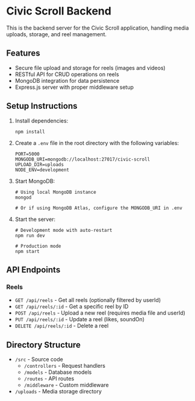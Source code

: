# Civic Scroll Backend

This is the backend server for the Civic Scroll application, handling media uploads, storage, and reel management.

## Features

- Secure file upload and storage for reels (images and videos)
- RESTful API for CRUD operations on reels
- MongoDB integration for data persistence
- Express.js server with proper middleware setup

## Setup Instructions

1. Install dependencies:
   ```
   npm install
   ```

2. Create a `.env` file in the root directory with the following variables:
   ```
   PORT=5000
   MONGODB_URI=mongodb://localhost:27017/civic-scroll
   UPLOAD_DIR=uploads
   NODE_ENV=development
   ```

3. Start MongoDB:
   ```
   # Using local MongoDB instance
   mongod
   
   # Or if using MongoDB Atlas, configure the MONGODB_URI in .env
   ```

4. Start the server:
   ```
   # Development mode with auto-restart
   npm run dev
   
   # Production mode
   npm start
   ```

## API Endpoints

### Reels

- `GET /api/reels` - Get all reels (optionally filtered by userId)
- `GET /api/reels/:id` - Get a specific reel by ID
- `POST /api/reels` - Upload a new reel (requires media file and userId)
- `PUT /api/reels/:id` - Update a reel (likes, soundOn)
- `DELETE /api/reels/:id` - Delete a reel

## Directory Structure

- `/src` - Source code
  - `/controllers` - Request handlers
  - `/models` - Database models
  - `/routes` - API routes
  - `/middleware` - Custom middleware
- `/uploads` - Media storage directory 